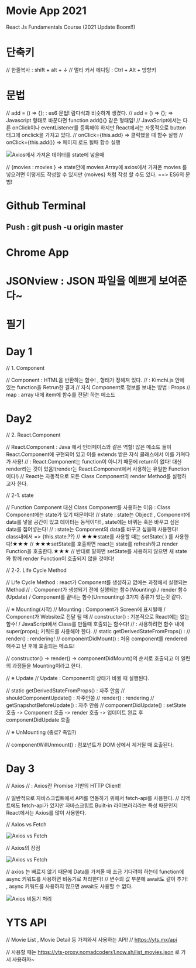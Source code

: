 # Movie App 2021

React Js Fundamentals Course (2021 Update Boom!!)
# 단축키
// 한줄복사 : shift + alt + ↓
// 멀티 커서 에디팅 : Ctrl + Alt + 방향키

# 문법
// add = () => {};   : es6 문법! 람다식과 비슷하게 생겼다.
// add = () => {};   => Javascript 형태로 바꾼다면 function add(){} 같은 형태임!
// JavaScript에서는 다른 onClick이나 eventListener를 등록해야 하지만 React에서는 자동적으로 button 태그에 onclick을 가지고 있다.
// onClick={this.add}   => 클릭했을 때 함수 실행
// onClick={this.add()} => 페이지 로드 될때 함수 실행


![Axios에서 가져온 데이터를 state에 넣을때](https://user-images.githubusercontent.com/51774351/105632060-b2086f00-5e94-11eb-8fd2-f5df25d57d6d.PNG)

// {movies : movies } => state안에 movies Array에 axios에서 가져온 movies 를 넣으려면 이렇게도 작성할 수 있지만 {moives} 처럼 작성 할 수도 있다. ==> ES6의 문법!

# Github Terminal
## Push : git push -u origin master

# Chrome App
# JSONview : JSON 파일을 예쁘게 보여준다~

# 필기
# Day 1
// 1. Component

// Component : HTML을 반환하는 함수!  , 형태가 정해져 있다.
// <Kimchi/> : Kimchi.js 안에 있는 function을 Retrun한 결과
// 자식 Component로 정보를 보내는 방법 : Props
// map : array 내에 item에 함수를 전달! 하는 메소드

# Day2
// 2. React.Component 

// React.Component : Java 에서 인터페이스와 같은 역할! 많은 메소드 들이 React.Component에 구현되어 있고 이를 extends 받은 자식 클래스에서 이를 가져다가 사용!
//                 : React.Component는 function이 아니기 때문에 return이 없다! 대신 render라는 것이 있음!(render는 React.Component에서 사용하는 유일한 Function이다!)
// React는 자동적으로 모든 Class Component의 render Method를 실행하고자 한다.

// 2-1. state

// Function Component 대신 Class Component를 사용하는 이유 : Class Component에는 state가 있기 때문이다!
// state : state는 Object! , Component에 data를 넣을 공간이 있고 데이터는 동적이다! , state에는 바뀌는 혹은 바꾸고 싶은 data를 집어넣는다!
//       : state는 Component의 data를 바꾸고 싶을때 사용한다! class내에서 => {this.state.??}
// ★★★state를 사용할 때는 setState( ) 를 사용한다!★★★
// ★★★setState를 호출하면 react는 state를 refresh하고 render Function을 호출한다.★★★
// 반대로 말하면 setState를 사용하지 않으면 새 state와 함께 render Function이 호출되지 않을 것이다!

// 2-2. Life Cycle Method

// Life Cycle Method : react가 Component를 생성하고 없애는 과정에서 실행되는 Method
//                   : Component가 생성되기 전에 실행되는 함수(Mounting) / render 함수(Update) / Component를 끝내는 함수(Unmounting) 3가지 종류가 있는것 같다.

// ※ Mounting(시작)
// Mounting : Component가 Screen에 표시될때 / Component가 Website로 전달 될 때
// constructor() : 기본적으로 React에는 없는 함수! / JavaScript에서 Class를 만들때 호출되는 함수다!
//               : 사용하려면 함수 내에 super(props); 키워드를 사용해야 한다.
// static getDerivedStateFromProps() : 
// render() : rendering!
// componentDidMount()  : 처음 component를 rendered 해주고 난 후에 호출되는 메소드!

// constructor() -> render() -> componentDidMount()의 순서로 호출되고 이 일련의 과정들을 Mounting이라고 한다.

// ※ Update
// Update : Component의 상태가 바뀔 때 실행된다.

// static getDerivedStateFromProps() : 자주 안씀
// shouldComponentUpdate() : 자주안씀
// render() : rendering
// getSnapshotBeforeUpdate() : 자주 안씀
// componentDidUpdate() : setState 호출 -> Component 호출 -> render 호출 -> 업데이트 완료 후 componentDidUpdate 호출

// ※ UnMounting (종료? 죽임?) 

// componentWillUnmount() : 컴포넌트가 DOM 상에서 제거될 때 호출된다.

# Day 3

// Axios
// : Axios란 Promise 기반의 HTTP Client!

// 일반적으로 자바스크립트에서 API를 연동하기 위해서 fetch-api를 사용한다.
// 리액트에도 fetch-api가 있지만 자바스크립트 Built-in 라이브러리라는 특성 때문인지 React에서는 Axios를 많이 사용한다.

// Axios vs Fetch


![Axios vs Fetch](https://user-images.githubusercontent.com/51774351/105630893-e8db8680-5e8e-11eb-9970-0f0d9939a733.PNG)



// Axios의 장점


![Axios vs Fetch](https://user-images.githubusercontent.com/51774351/105631035-ae261e00-5e8f-11eb-9b68-4a5a085cbab2.PNG)


// axios 는 빠르지 않기 때문에 Data를 가져올 때 조금 기다려야 하는데 function에 async 키워드를 사용하면 비동기로 처리한다!
// 변수의 값 부분에 await도 같이 추가! , async 키워드를 사용하지 않으면 await도 사용할 수 없다.


![Axios 비동기 처리](https://user-images.githubusercontent.com/51774351/105631697-0e6a8f00-5e93-11eb-991f-876b9128c726.PNG)


# YTS API
// Movie List , Movie Detail 등 가져와서 사용하는 API!
// https://yts.mx/api

// 사용할 때는 https://yts-proxy.nomadcoders1.now.sh/list_movies.json 로 가서 사용하자~

